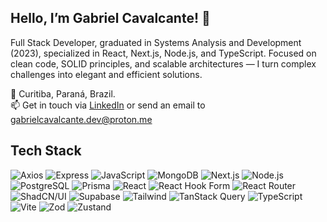 ## Hello, I’m Gabriel Cavalcante! 👋

Full Stack Developer, graduated in Systems Analysis and Development (2023), specialized in React, Next.js, Node.js, and TypeScript. Focused on clean code, SOLID principles, and scalable architectures — I turn complex challenges into elegant and efficient solutions.

📍 Curitiba, Paraná, Brazil. <br/>
📫 Get in touch via [LinkedIn](https://www.linkedin.com/in/gabrielcavalcante-dev) or send an email to gabrielcavalcante.dev@proton.me

## Tech Stack

![Axios](https://img.shields.io/badge/-Axios-212121?style=flat&logo=axios)
![Express](https://img.shields.io/badge/-Express-212121?style=flat&logo=express)
![JavaScript](https://img.shields.io/badge/-JavaScript-212121?style=flat&logo=javascript)
![MongoDB](https://img.shields.io/badge/-MongoDB-212121?style=flat&logo=mongodb)
![Next.js](https://img.shields.io/badge/-Next.js-212121?style=flat&logo=next.js)
![Node.js](https://img.shields.io/badge/-Node.js-212121?style=flat&logo=node.js)
![PostgreSQL](https://img.shields.io/badge/-PostgreSQL-212121?style=flat&logo=postgresql)
![Prisma](https://img.shields.io/badge/-Prisma-212121?style=flat&logo=prisma)
![React](https://img.shields.io/badge/-React-212121?style=flat&logo=react)
![React Hook Form](https://img.shields.io/badge/-React%20Hook%20Form-212121?style=flat&logo=reacthookform)
![React Router](https://img.shields.io/badge/-React_Router-212121?style=flat&logo=react-router&logoColor=white)
![ShadCN/UI](https://img.shields.io/badge/-ShadCN/UI-212121?style=flat&logo=shadcnui)
![Supabase](https://img.shields.io/badge/-Supabase-212121?style=flat&logo=supabase)
![Tailwind](https://img.shields.io/badge/-Tailwind-212121?style=flat&logo=tailwind-css)
![TanStack Query](https://img.shields.io/badge/-TanStack%20Query-212121?style=flat&logo=react-query)
![TypeScript](https://img.shields.io/badge/-TypeScript-212121?style=flat&logo=typescript&logoColor=2D79C7)
![Vite](https://img.shields.io/badge/-Vite-212121?style=flat&logo=vite&logoColor=FFD62E)
![Zod](https://img.shields.io/badge/-Zod-212121?style=flat&logo=zod&logoColor=white)
![Zustand](https://img.shields.io/badge/-Zustand-212121?style=flat&logo=zustand&logoColor=white)

